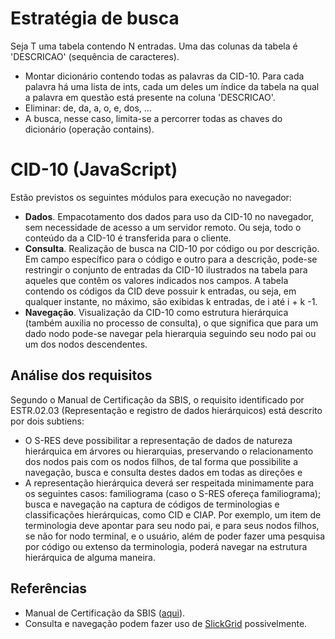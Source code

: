 # Estratégia de busca
Seja T uma tabela contendo N entradas. Uma das colunas da tabela é 'DESCRICAO' (sequência de caracteres).

- Montar dicionário contendo todas as palavras da CID-10. Para cada palavra há uma lista de ints, cada um deles um índice da tabela na qual a palavra em questão está presente na coluna 'DESCRICAO'. 
- Eliminar: de, da, a, o, e, dos, ...
- A busca, nesse caso, limita-se a percorrer todas as chaves do dicionário (operação contains). 

# CID-10 (JavaScript)

Estão previstos os seguintes módulos para execução no navegador: 

- **Dados**. Empacotamento dos dados para uso da CID-10 no navegador, sem necessidade de acesso a um servidor remoto. Ou seja, todo o conteúdo da a CID-10 é transferida para o cliente. 
- **Consulta**. Realização de busca na CID-10 por código ou por descrição. Em campo específico para o código e outro para a descrição, pode-se restringir o conjunto de entradas da CID-10 ilustrados na tabela para aqueles que contêm os valores indicados nos campos. A tabela contendo os códigos da CID deve possuir k entradas, ou seja, em qualquer instante, no máximo, são exibidas k entradas, de i até i + k -1.
- **Navegação**. Visualização da CID-10 como estrutura hierárquica (também auxilia no processo de consulta), o que significa que para um dado nodo pode-se navegar pela hierarquia seguindo seu nodo pai ou um dos nodos descendentes.

## Análise dos requisitos

Segundo o Manual de Certificação da SBIS, o requisito identificado por ESTR.02.03 (Representação e registro de dados hierárquicos) está descrito por dois subtiens: 
- O S-RES deve possibilitar a representação de dados de natureza hierárquica em árvores ou hierarquias, preservando o relacionamento dos nodos pais com os nodos filhos, de tal forma que possibilite a navegação, busca e consulta destes dados em todas as direções e 
- A representação hierárquica deverá ser respeitada minimamente para os seguintes casos: familiograma (caso o S-RES ofereça familiograma); busca e navegação na captura de códigos de terminologias e classificações hierárquicas, como CID e CIAP. Por exemplo, um item de terminologia deve apontar para seu nodo pai, e para seus nodos filhos, se não for nodo terminal, e o usuário, além de poder fazer uma pesquisa por código ou extenso da terminologia, poderá navegar na estrutura hierárquica de alguma maneira.

## Referências
- Manual de Certificação da SBIS ([aqui](http://sbis.org.br/certificacao-sbis)).
- Consulta e navegação podem fazer uso de [SlickGrid](http://mleibman.github.io/SlickGrid/examples/example5-collapsing.html) possivelmente.
